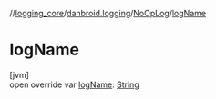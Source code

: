 //[logging_core](../../../index.md)/[danbroid.logging](../index.md)/[NoOpLog](index.md)/[logName](log-name.md)

# logName

[jvm]\
open override var [logName](log-name.md): [String](https://kotlinlang.org/api/latest/jvm/stdlib/kotlin/-string/index.html)
